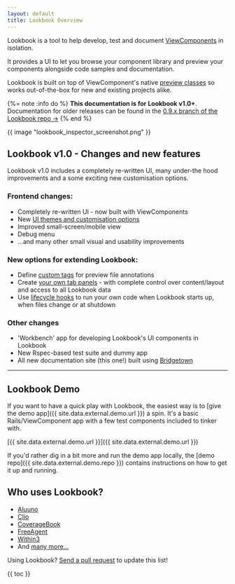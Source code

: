 ```yaml
---
layout: default
title: Lookbook Overview
---
```


Lookbook is a tool to help develop, test and document [ViewComponents](https://viewcomponent.org) in isolation.

It provides a UI to let you browse your component library and preview your components alongside code samples and documentation.

Lookbook is built on top of ViewComponent's native [preview classes](https://viewcomponent.org/guide/previews.html) so works out-of-the-box for new and existing projects alike.

{%= note :info do %}
**This documentation is for Lookbook v1.0+**. Documentation for older releases can be found in the [0.9.x branch of the Lookbook repo &rarr;](https://github.com/allmarkedup/lookbook/tree/0.9.x)
{% end %}

{{ image "lookbook_inspector_screenshot.png" }}

## Lookbook v1.0 - Changes and new features

Lookbook v1.0 includes a completely re-written UI, many under-the hood improvements and a some exciting new customisation options.

### Frontend changes:

* Completely re-written UI - now built with ViewComponents
* New [UI themes and customisation options](/guide/themes/)
* Improved small-screen/mobile view
* Debug menu
* ...and many other small visual and usability improvements

### New options for extending Lookbook:

* Define [custom tags](/guide/extend/tags/) for preview file annotations
* Create [your own tab panels](/guide/extend/panels/) - with complete control over content/layout and access to all Lookbook data
* Use [lifecycle hooks](/guide/extend/hooks/) to run your own code when Lookbook starts up, when files change or at shutdown

### Other changes

* 'Workbench' app for developing Lookbook's UI components in Lookbook
* New Rspec-based test suite and dummy app
* All new documentation site (this one!) built using [Bridgetown](https://www.bridgetownrb.com/)

---


## Lookbook Demo

If you want to have a quick play with Lookbook, the easiest way is to [give the demo app]({{ site.data.external.demo.url }}) a spin. It's a basic Rails/ViewComponent app with a few test components included to tinker with.

[{{ site.data.external.demo.url }}]({{ site.data.external.demo.url }})

If you'd rather dig in a bit more and run the demo app locally, the [demo repo]({{ site.data.external.demo.repo }}) contains instructions on how to get it up and running.

## Who uses Lookbook?

* [Aluuno](https://aluuno.com/)
* [Clio](https://www.clio.com/)
* [CoverageBook](https://coveragebook.com/)
* [FreeAgent](https://www.freeagent.com/)
* [Within3](https://within3.com/)
* And [many more...](https://github.com/allmarkedup/lookbook/network/dependents?package_id=UGFja2FnZS0xMDM0MzQ1)

Using Lookbook? [Send a pull request](https://github.com/allmarkedup/lookbook/edit/main/docs/src/guide/index.md) to update this list!

{{ toc }}
